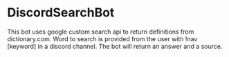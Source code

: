 # DiscordSearchBot
This bot uses google custom search api to return definitions from dictionary.com. 
Word to search is provided from the user with !nav [keyword] in a discord channel.
The bot will return an answer and a source.
